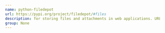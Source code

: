 ```yaml
---
name: python-filedepot
url: https://pypi.org/project/filedepot/#files
description: for storing files and attachments in web applications. URL : https://pypi.org/project/filedepot/#files Groups : None
group: None
---
```

